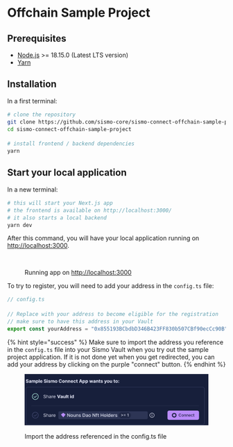 # Offchain Sample Project

## Prerequisites

* [Node.js](https://nodejs.org/en/download/) >= 18.15.0 (Latest LTS version)
* [Yarn](https://classic.yarnpkg.com/en/docs/install)

## Installation

In a first terminal:

```bash
# clone the repository
git clone https://github.com/sismo-core/sismo-connect-offchain-sample-project.git
cd sismo-connect-offchain-sample-project

# install frontend / backend dependencies
yarn
```

## Start your local application

In a new terminal:

```bash
# this will start your Next.js app
# the frontend is available on http://localhost:3000/
# it also starts a local backend
yarn dev
```

After this command, you will have your local application running on [http://localhost:3000](http://localhost:3000).

<figure><img src="../../.gitbook/assets/Capture d’écran 2023-05-18 à 09.40.46.png" alt="" width="375"><figcaption><p>Running app on <a href="http://localhost:3000">http://localhost:3000</a></p></figcaption></figure>

To try to register, you will need to add your address in the `config.ts` file:

```typescript
// config.ts

// Replace with your address to become eligible for the registration
// make sure to have this address in your Vault
export const yourAddress = "0x855193BCbdbD346B423FF830b507CBf90ecCc90B";
```

{% hint style="success" %}
Make sure to import the address you reference in the `config.ts` file into your Sismo Vault when you try out the sample project application. If it is not done yet when you get redirected, you can add your address by clicking on the purple "connect" button.
{% endhint %}

<figure><img src="../../.gitbook/assets/Screenshot 2023-05-11 at 16.57.13.png" alt=""><figcaption><p>Import the address referenced in the config.ts file</p></figcaption></figure>
